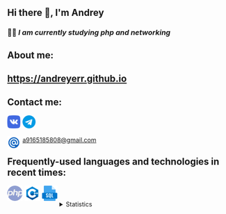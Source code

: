 ## Hi there 👋, I'm Andrey

### 👨‍💻 ___I am currently studying php and networking___

## About me:

## <a href="https://andreyerr.github.io" target="_blank">https://andreyerr.github.io</a>

## Contact me:

<a href="https://vk.com/rlo1999" target="_blank"><img align="left" alt="vk" width="30px" src="/img/vk.png" style="margin-right:5px;" /></a>
<a href="https://t.me/andrierr" target="_blank"><img align="left" alt="telegram" width="30px" src="/img/telegram.png" style="margin-right:5px;" /></a>

<br />
<br />

<img align="left" alt="email" width="30px" src="/img/email.png" style="margin-right:5px;" /> a9165185808@gmail.com

## Frequently-used languages and technologies in recent times:

<img align="left" alt="php" width="35px" src="/img/php.png" style="margin-right:5px;" />
<img align="left" alt="C++" width="35px" src="/img/c-logo.png" style="margin-right:5px;" />
<img align="left" alt="sql" width="35px" src="/img/sql.png" style="margin-right:5px;" />

<br />

<br />

<details>
<summary>Statistics</summary>
    
<br />
    
[![Anurag's GitHub stats](https://github-readme-stats.vercel.app/api?username=AndreyErr&count_private=true&show_icons=true&theme=gruvbox&hide=stars,prs,issues,contribs)](https://github.com/anuraghazra/github-readme-stats)

[![Top Langs](https://github-readme-stats.vercel.app/api/top-langs/?username=Andreyerr&exclude_repo=AndreyErr.github.io&layout=compact&theme=gruvbox&&langs_count=10)](https://github.com/anuraghazra/github-readme-stats)
    
</details>
